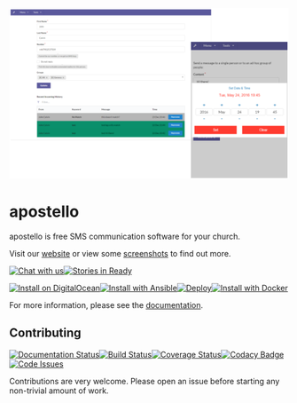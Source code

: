 ![screenshots](/screenshot.png?raw=true)

# apostello

apostello is free SMS communication software for your church.

Visit our [website](https://church.io) or view some [screenshots](https://apostello.readthedocs.org/en/latest/screenshots.html) to find out more.

[![Chat with us](https://img.shields.io/badge/chat-slack-e01563.svg)](http://chat.church.io/)[![Stories in Ready](https://badge.waffle.io/monty5811/apostello.png?label=ready&title=Ready)](https://waffle.io/monty5811/apostello)

[![Install on DigitalOcean](https://apostello-one-click.herokuapp.com/button.svg)](https://apostello-one-click.herokuapp.com/install?url=https://github.com/monty5811/apostello)[![Install with Ansible](https://img.shields.io/badge/install-ansible-blue.svg)](https://apostello.readthedocs.io/en/latest/deploy_ansible.html)[![Deploy](https://www.herokucdn.com/deploy/button.svg)](https://heroku.com/deploy)[![Install with Docker](https://img.shields.io/badge/install-docker-blue.svg)](https://apostello.readthedocs.io/en/latest/deploy_docker.html)

For more information, please see the [documentation](https://apostello.readthedocs.org/).

## Contributing

[![Documentation Status](https://readthedocs.org/projects/apostello/badge/?version=latest)](http://apostello.readthedocs.io/en/latest/?badge=latest)[![Build Status](https://semaphoreci.com/api/v1/monty5811/apostello/branches/master/badge.svg)](https://semaphoreci.com/monty5811/apostello)[![Coverage Status](https://coveralls.io/repos/monty5811/apostello/badge.svg?branch=master&service=github)](https://coveralls.io/github/monty5811/apostello?branch=master)[![Codacy Badge](https://api.codacy.com/project/badge/38dd43ee8d9643e9b9bfb063750b8485)](https://www.codacy.com/app/montgomery-dean97/apostello)[![Code Issues](https://www.quantifiedcode.com/api/v1/project/742104b6d18f48c8a6fedf4e1c57c36a/badge.svg)](https://www.quantifiedcode.com/app/project/742104b6d18f48c8a6fedf4e1c57c36a)

Contributions are very welcome.
Please open an issue before starting any non-trivial amount of work.
